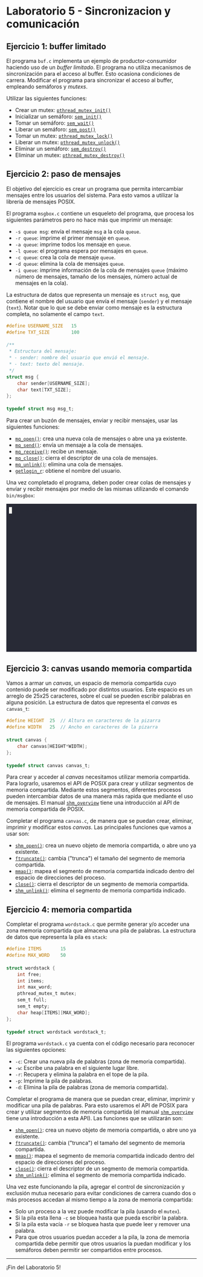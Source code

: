 # Laboratorio 5 - Sincronizacion y comunicación

## Ejercicio 1: buffer limitado

El programa `buf.c` implementa un ejemplo de productor-consumidor haciendo uso de un _buffer limitado_. El programa no utiliza mecanismos de sincronización para el acceso al buffer. Esto ocasiona condiciones de carrera. Modificar el programa para sincronizar el acceso al buffer, empleando semáforos y _mutexs_.

Utilizar las siguientes funciones:
* Crear un mutex: [`pthread_mutex_init()`](http://man7.org/linux/man-pages/man3/pthread_mutex_init.3p.html)
* Inicializar un semáforo: [`sem_init()`](https://man7.org/linux/man-pages/man3/sem_init.3.html)
* Tomar un semáforo: [`sem_wait()`](https://man7.org/linux/man-pages/man3/sem_wait.3.html)
* Liberar un semáforo: [`sem_post()`](https://man7.org/linux/man-pages/man3/sem_post.3.html)
* Tomar un mutex: [`pthread_mutex_lock()`](https://www.man7.org/linux/man-pages/man3/pthread_mutex_lock.3p.html)
* Liberar un mutex: [`pthread_mutex_unlock()`](https://www.man7.org/linux/man-pages/man3/pthread_mutex_unlock.3p.html)
* Eliminar un semáforo: [`sem_destroy()`](https://man7.org/linux/man-pages/man3/sem_destroy.3.html)
* Eliminar un mutex: [`pthread_mutex_destroy()`](https://www.man7.org/linux/man-pages/man3/pthread_mutex_destroy.3p.html)

## Ejercicio 2: paso de mensajes

El objetivo del ejercicio es crear un programa que permita intercambiar mensajes entre los usuarios del sistema. Para esto vamos a utilizar la librería de mensajes POSIX.

El programa `msgbox.c` contiene un esqueleto del programa, que procesa los siguientes parámetros pero no hace más que imprimir un mensaje:

- `-s queue msg`: envía el mensaje `msg` a la cola `queue`.
- `-r queue`: imprime el primer mensaje en `queue`.
- `-a queue`: imprime todos los mensaje en `queue`.
- `-l queue`: el programa espera por mensajes en `queue`.
- `-c queue`: crea la cola de mensaje `queue`.
- `-d queue`: elimina la cola de mensajes `queue`.
- `-i queue`: imprime información de la cola de mensajes `queue` (máximo número de mensajes, tamaño de los mensajes, número actual de mensajes en la cola).

La estructura de datos que representa un mensaje es `struct msg`, que contiene el nombre del usuario que envía el mensaje (`sender`) y el mensaje (`text`). Notar que lo que se debe enviar como mensaje es la estructura completa, no solamente el campo `text`.

```c
#define USERNAME_SIZE   15
#define TXT_SIZE        100

/**
 * Estructura del mensaje:
 * - sender: nombre del usuario que envió el mensaje.
 * - text: texto del mensaje.
 */
struct msg {
    char sender[USERNAME_SIZE];
    char text[TXT_SIZE];
};

typedef struct msg msg_t;
```

Para crear un buzón de mensajes, enviar y recibir mensajes, usar las siguientes funciones:

* [`mq_open()`](http://man7.org/linux/man-pages/man3/mq_open.3.html): crea una nueva cola de mensajes o abre una ya existente.
* [`mq_send()`](http://man7.org/linux/man-pages/man3/mq_send.3.html): envía un mensaje a la cola de mensajes.
* [`mq_receive()`](http://man7.org/linux/man-pages/man3/mq_receive.3.html): recibe un mensaje.
* [`mq_close()`](http://man7.org/linux/man-pages/man3/mq_close.3.html): cierra el descriptor de una cola de mensajes.
* [`mq_unlink()`](http://man7.org/linux/man-pages/man3/mq_unlink.3.html): elimina una cola de mensajes.
* [`getlogin_r`](https://www.man7.org/linux/man-pages/man3/getlogin.3.html): obtiene el nombre del usuario.

Una vez completado el programa, deben poder crear colas de mensajes y envíar y recibir mensajes por medio de las mismas utilizando el comando `bin/msgbox`:

![Ejemplo de uso de Msg](stuff/msgbox.gif)

## Ejercicio 3: canvas usando memoria compartida

Vamos a armar un _canvas_, un espacio de memoria compartida cuyo contenido puede ser modificado por distintos usuarios. Este espacio es un arreglo de 25x25 caracteres, sobre el cual se pueden escribir palabras en alguna posición. La estructura de datos que representa el _canvas_ es `canvas_t`:

```c
#define HEIGHT  25  // Altura en caracteres de la pizarra
#define WIDTH   25  // Ancho en caracteres de la pizarra

struct canvas {
    char canvas[HEIGHT*WIDTH];
};

typedef struct canvas canvas_t;
```

Para crear y acceder al _canvas_ necesitamos utilizar memoria compartida. Para lograrlo, usaremos el API de POSIX para crear y utilizar segmentos de memoria compartida. Mediante estos segmentos, diferentes procesos pueden intercambiar datos de una manera más rapida que mediante el uso de mensajes. El manual [`shm_overview`](http://man7.org/linux/man-pages/man7/shm_overview.7.html) tiene una introducción al API de memoria compartida de POSIX.

Completar el programa `canvas.c`, de manera que se puedan crear, eliminar, imprimir y modificar estos _canvas_. Las principales funciones que vamos a usar son:

* [`shm_open()`](http://man7.org/linux/man-pages/man3/shm_open.3.html): crea un nuevo objeto de memoria compartida, o abre uno ya existente.
* [`ftruncate()`](http://man7.org/linux/man-pages/man2/ftruncate.2.html): cambia ("trunca") el tamaño del segmento de memoria compartida.
* [`mmap()`](http://man7.org/linux/man-pages/man2/mmap.2.html): mapea el segmento de memoria compartida indicado dentro del espacio de direcciones del proceso.
* [`close()`](http://man7.org/linux/man-pages/man2/close.2.html): cierra el descriptor de un segmento de memoria compartida.
* [`shm_unlink()`](http://man7.org/linux/man-pages/man3/shm_unlink.3.html): elimina el segmento de memoria compartida indicado.

## Ejercicio 4: memoria compartida

Completar el programa `wordstack.c` que permite generar y/o acceder una zona memoria compartida que almacena una pila de palabras. La estructura de datos que representa la pila es `stack`:

```c
#define ITEMS       15
#define MAX_WORD    50

struct wordstack {
    int free;
    int items;
    int max_word;
    pthread_mutex_t mutex;
    sem_t full;
    sem_t empty;
    char heap[ITEMS][MAX_WORD];
};

typedef struct wordstack wordstack_t;
```

El programa `wordstack.c` ya cuenta con el código necesario para reconocer las siguientes opciones:

* `-c`: Crear una nueva pila de palabras (zona de memoria compartida).
* `-w`: Escribe una palabra en el siguiente lugar libre.
* `-r`: Recupera y elimina la palabra en el tope de la pila.
* `-p`: Imprime la pila de palabras.
* `-d`: Elimina la pila de palabras (zona de memoria compartida).

Completar el programa de manera que se puedan crear, eliminar, imprimir y modificar una pila de palabras. Para esto usaremos el API de POSIX para crear y utilizar segmentos de memoria compartida (el manual [`shm_overview`](http://man7.org/linux/man-pages/man7/shm_overview.7.html) tiene una introducción a esta API). Las funciones que se utilizarán son:

* [`shm_open()`](http://man7.org/linux/man-pages/man3/shm_open.3.html): crea un nuevo objeto de memoria compartida, o abre uno ya existente.
* [`ftruncate()`](http://man7.org/linux/man-pages/man2/ftruncate.2.html): cambia ("trunca") el tamaño del segmento de memoria compartida.
* [`mmap()`](http://man7.org/linux/man-pages/man2/mmap.2.html): mapea el segmento de memoria compartida indicado dentro del espacio de direcciones del proceso.
* [`close()`](http://man7.org/linux/man-pages/man2/close.2.html): cierra el descriptor de un segmento de memoria compartida.
* [`shm_unlink()`](http://man7.org/linux/man-pages/man3/shm_unlink.3.html): elimina el segmento de memoria compartida indicado.

Una vez este funcionando la pila, agregar el control de sincronización y exclusión mutua necesario para evitar condiciones de carrera cuando dos o más procesos accedan al mismo tiempo a la zona de memoria compartida:

* Solo un proceso a la vez puede modificar la pila (usando el `mutex`).
* Si la pila esta llena `-c` se bloquea hasta que pueda escribir la palabra.
* Si la pila esta vacía `-r` se bloquea hasta que puede leer y remover una palabra.
* Para que otros usuarios puedan acceder a la pila, la zona de memoria compartida debe permitir que otros usuarios la puedan modificar y los semáforos deben permitir ser compartidos entre procesos.

---

¡Fin del Laboratorio 5!
